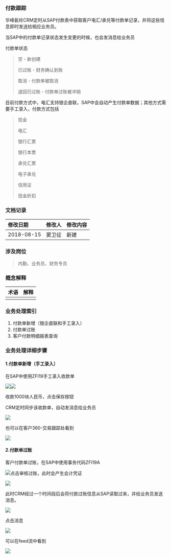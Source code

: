 ### 付款跟踪

华峰氨纶CRM定时从SAP付款表中获取客户电汇/承兑等付款单记录，并将这些信息即时发送给相应业务员。

当SAP中的付款单记录状态发生变更的时候，也会发消息给业务员

付款单状态

> 空 - 新创建
>
> 已过账 - 财务确认到账
>
> 取消 - 付款单被取消
>
> 退回已过账 - 付款单过账被冲销

目前付款方式中，电汇支持银企直联，SAP中会自动产生付款单数据；其他方式需要手工录入，付款方式包括

> 现金
>
> 电汇
>
> 银行汇票
>
> 银行本票
>
> 承兑汇票
>
> 电子承兑
>
> 信用证
>
> 现金折扣

### 文档记录

| 修改日期 | 修改人 | 修改内容 |
| :--- | :--- | :--- |
| 2018-08-15 | 窦卫征 | 新建 |

### 涉及岗位

> 内勤、业务员、财务专员

### 概念解释

| 术语 | 解释 |
| :--- | :--- |
|  |  |

### 业务处理索引

1. 付款单新增（银企直联和手工录入）
2. 付款单过账
3. 客户付款明细报表查询

### 业务处理详细步骤

#### 1.付款单新增（手工录入）

在SAP中使用ZFI19手工录入收款单

![](/assets/saplrzfi19.png)![](/assets/sapvzi19n211.png)

收款1000块人民币，点击保存按钮

CRM定时同步该收款单，自动发消息给业务员

![](/assets/appmessageskjl22.png)

也可以在客户360-交易跟踪处看到

![](/assets/kh360jygzskjllogs.png)

#### 2.付款单过账

客户付款单过账，在SAP中使用事务代码ZFI19A

![](/assets/SAPZFI19ARELEASE.png)点击审核过账，此时会产生会计凭证

![](/assets/sapzfi19asuccess.png)

此时CRM经过一个时间段后会将付款过账信息从SAP读取过来，并给业务员发送消息。

![](/assets/apptskhdhtzgzxx.png)

点击消息

![](/assets/apptskhsktzdetail.png)

可以在feed流中看到

![](/assets/sapzfi19a32231.png)

